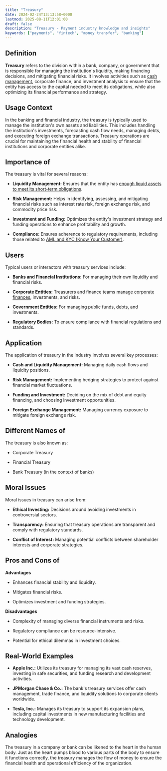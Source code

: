 ```yaml
---
title: "Treasury"
date: 2024-02-24T13:13:58+0000
lastmod: 2025-08-11T12:01:00
draft: false
description: "Treasury - Payment industry knowledge and insights"
keywords: ["payments", "fintech", "money transfer", "banking"]
---
```


## Definition

**Treasury** refers to the division within a bank, company, or government that is responsible for managing the institution's liquidity, making financing decisions, and mitigating financial risks. It involves activities such as [cash management](https://faisalkhanllc.xyz/resources/payments-wiki/c/cash-management/), corporate finance, and investment analysis to ensure that the entity has access to the capital needed to meet its obligations, while also optimizing its financial performance and strategy.

## Usage Context

In the banking and financial industry, the treasury is typically used to manage the institution's own assets and liabilities. This includes handling the institution's investments, forecasting cash flow needs, managing debts, and executing foreign exchange transactions. Treasury operations are crucial for maintaining the financial health and stability of financial institutions and corporate entities alike.

## Importance of 

The treasury is vital for several reasons:

- **Liquidity Management:** Ensures that the entity has [enough liquid assets to meet its short-term obligations](https://faisalkhanllc.xyz/resources/payments-wiki/l/liquidity-management/).

- **Risk Management:** Helps in identifying, assessing, and mitigating financial risks such as interest rate risk, foreign exchange risk, and commodity price risk.

- **Investment and Funding:** Optimizes the entity's investment strategy and funding operations to enhance profitability and growth.

- **Compliance:** Ensures adherence to regulatory requirements, including those related to [AML and KYC (Know Your Customer)](https://faisalkhanllc.xyz/resources/payments-wiki/k/know-your-customer-kyc-anti-money-laundering-aml/).

## Users

Typical users or interactors with treasury services include:

- **Banks and Financial Institutions:** For managing their own liquidity and financial risks.

- **Corporate Entities:** Treasurers and finance teams [manage corporate finances](https://faisalkhanllc.xyz/resources/payments-wiki/t/treasury-management/), investments, and risks.

- **Government Entities:** For managing public funds, debts, and investments.

- **Regulatory Bodies:** To ensure compliance with financial regulations and standards.

## Application

The application of treasury in the industry involves several key processes:

- **Cash and Liquidity Management:** Managing daily cash flows and liquidity positions.

- **Risk Management:** Implementing hedging strategies to protect against financial market fluctuations.

- **Funding and Investment:** Deciding on the mix of debt and equity financing, and choosing investment opportunities.

- **Foreign Exchange Management:** Managing currency exposure to mitigate foreign exchange risk.

## Different Names of 

The treasury is also known as:

- Corporate Treasury

- Financial Treasury

- Bank Treasury (in the context of banks)

## Moral Issues

Moral issues in treasury can arise from:

- **Ethical Investing:** Decisions around avoiding investments in controversial sectors.

- **Transparency:** Ensuring that treasury operations are transparent and comply with regulatory standards.

- **Conflict of Interest:** Managing potential conflicts between shareholder interests and corporate strategies.

## Pros and Cons of 

**Advantages**

- Enhances financial stability and liquidity.

- Mitigates financial risks.

- Optimizes investment and funding strategies.

**Disadvantages**

- Complexity of managing diverse financial instruments and risks.

- Regulatory compliance can be resource-intensive.

- Potential for ethical dilemmas in investment choices.

## Real-World Examples

- **Apple Inc.:** Utilizes its treasury for managing its vast cash reserves, investing in safe securities, and funding research and development activities.

- **JPMorgan Chase & Co.:** The bank's treasury services offer cash management, trade finance, and liquidity solutions to corporate clients worldwide.

- **Tesla, Inc.:** Manages its treasury to support its expansion plans, including capital investments in new manufacturing facilities and technology development.

## Analogies

The treasury in a company or bank can be likened to the heart in the human body. Just as the heart pumps blood to various parts of the body to ensure it functions correctly, the treasury manages the flow of money to ensure the financial health and operational efficiency of the organization.